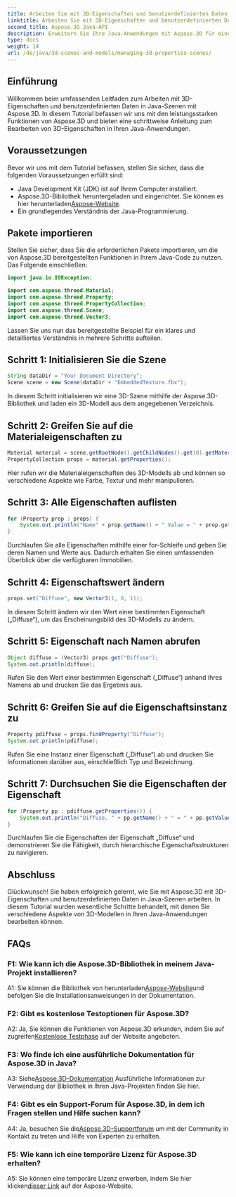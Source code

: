 ```yaml
---
title: Arbeiten Sie mit 3D-Eigenschaften und benutzerdefinierten Daten in Java-Szenen mit Aspose.3D
linktitle: Arbeiten Sie mit 3D-Eigenschaften und benutzerdefinierten Daten in Java-Szenen mit Aspose.3D
second_title: Aspose.3D Java-API
description: Erweitern Sie Ihre Java-Anwendungen mit Aspose.3D für eine nahtlose 3D-Eigenschaftsmanipulation. Folgen Sie unserem Tutorial für eine Schritt-für-Schritt-Anleitung.
type: docs
weight: 14
url: /de/java/3d-scenes-and-models/managing-3d-properties-scenes/
---
```

## Einführung

Willkommen beim umfassenden Leitfaden zum Arbeiten mit 3D-Eigenschaften und benutzerdefinierten Daten in Java-Szenen mit Aspose.3D. In diesem Tutorial befassen wir uns mit den leistungsstarken Funktionen von Aspose.3D und bieten eine schrittweise Anleitung zum Bearbeiten von 3D-Eigenschaften in Ihren Java-Anwendungen.

## Voraussetzungen

Bevor wir uns mit dem Tutorial befassen, stellen Sie sicher, dass die folgenden Voraussetzungen erfüllt sind:

- Java Development Kit (JDK) ist auf Ihrem Computer installiert.
- Aspose.3D-Bibliothek heruntergeladen und eingerichtet. Sie können es hier herunterladen[Aspose-Website](https://releases.aspose.com/3d/java/).
- Ein grundlegendes Verständnis der Java-Programmierung.

## Pakete importieren

Stellen Sie sicher, dass Sie die erforderlichen Pakete importieren, um die von Aspose.3D bereitgestellten Funktionen in Ihrem Java-Code zu nutzen. Das Folgende einschließen:

```java
import java.io.IOException;

import com.aspose.threed.Material;
import com.aspose.threed.Property;
import com.aspose.threed.PropertyCollection;
import com.aspose.threed.Scene;
import com.aspose.threed.Vector3;
```

Lassen Sie uns nun das bereitgestellte Beispiel für ein klares und detailliertes Verständnis in mehrere Schritte aufteilen.

## Schritt 1: Initialisieren Sie die Szene

```java
String dataDir = "Your Document Directory";
Scene scene = new Scene(dataDir + "EmbeddedTexture.fbx");
```

In diesem Schritt initialisieren wir eine 3D-Szene mithilfe der Aspose.3D-Bibliothek und laden ein 3D-Modell aus dem angegebenen Verzeichnis.

## Schritt 2: Greifen Sie auf die Materialeigenschaften zu

```java
Material material = scene.getRootNode().getChildNodes().get(0).getMaterial();
PropertyCollection props = material.getProperties();
```

Hier rufen wir die Materialeigenschaften des 3D-Modells ab und können so verschiedene Aspekte wie Farbe, Textur und mehr manipulieren.

## Schritt 3: Alle Eigenschaften auflisten

```java
for (Property prop : props) {
    System.out.println("Name" + prop.getName() + " Value = " + prop.getValue());
}
```

Durchlaufen Sie alle Eigenschaften mithilfe einer for-Schleife und geben Sie deren Namen und Werte aus. Dadurch erhalten Sie einen umfassenden Überblick über die verfügbaren Immobilien.

## Schritt 4: Eigenschaftswert ändern

```java
props.set("Diffuse", new Vector3(1, 0, 1));
```

In diesem Schritt ändern wir den Wert einer bestimmten Eigenschaft („Diffuse“), um das Erscheinungsbild des 3D-Modells zu ändern.

## Schritt 5: Eigenschaft nach Namen abrufen

```java
Object diffuse = (Vector3) props.get("Diffuse");
System.out.println(diffuse);
```

Rufen Sie den Wert einer bestimmten Eigenschaft („Diffuse“) anhand ihres Namens ab und drucken Sie das Ergebnis aus.

## Schritt 6: Greifen Sie auf die Eigenschaftsinstanz zu

```java
Property pdiffuse = props.findProperty("Diffuse");
System.out.println(pdiffuse);
```

Rufen Sie eine Instanz einer Eigenschaft („Diffuse“) ab und drucken Sie Informationen darüber aus, einschließlich Typ und Bezeichnung.

## Schritt 7: Durchsuchen Sie die Eigenschaften der Eigenschaft

```java
for (Property pp : pdiffuse.getProperties()) {
    System.out.println("Diffuse. " + pp.getName() + " = " + pp.getValue());
}
```

Durchlaufen Sie die Eigenschaften der Eigenschaft „Diffuse“ und demonstrieren Sie die Fähigkeit, durch hierarchische Eigenschaftsstrukturen zu navigieren.

## Abschluss

Glückwunsch! Sie haben erfolgreich gelernt, wie Sie mit Aspose.3D mit 3D-Eigenschaften und benutzerdefinierten Daten in Java-Szenen arbeiten. In diesem Tutorial wurden wesentliche Schritte behandelt, mit denen Sie verschiedene Aspekte von 3D-Modellen in Ihren Java-Anwendungen bearbeiten können.

## FAQs

### F1: Wie kann ich die Aspose.3D-Bibliothek in meinem Java-Projekt installieren?

 A1: Sie können die Bibliothek von herunterladen[Aspose-Website](https://releases.aspose.com/3d/java/)und befolgen Sie die Installationsanweisungen in der Dokumentation.

### F2: Gibt es kostenlose Testoptionen für Aspose.3D?

 A2: Ja, Sie können die Funktionen von Aspose.3D erkunden, indem Sie auf zugreifen[Kostenlose Testphase](https://releases.aspose.com/) auf der Website angeboten.

### F3: Wo finde ich eine ausführliche Dokumentation für Aspose.3D in Java?

 A3: Siehe[Aspose.3D-Dokumentation](https://reference.aspose.com/3d/java/) Ausführliche Informationen zur Verwendung der Bibliothek in Ihren Java-Projekten finden Sie hier.

### F4: Gibt es ein Support-Forum für Aspose.3D, in dem ich Fragen stellen und Hilfe suchen kann?

 A4: Ja, besuchen Sie die[Aspose.3D-Supportforum](https://forum.aspose.com/c/3d/18) um mit der Community in Kontakt zu treten und Hilfe von Experten zu erhalten.

### F5: Wie kann ich eine temporäre Lizenz für Aspose.3D erhalten?

 A5: Sie können eine temporäre Lizenz erwerben, indem Sie hier klicken[dieser Link](https://purchase.aspose.com/temporary-license/) auf der Aspose-Website.
